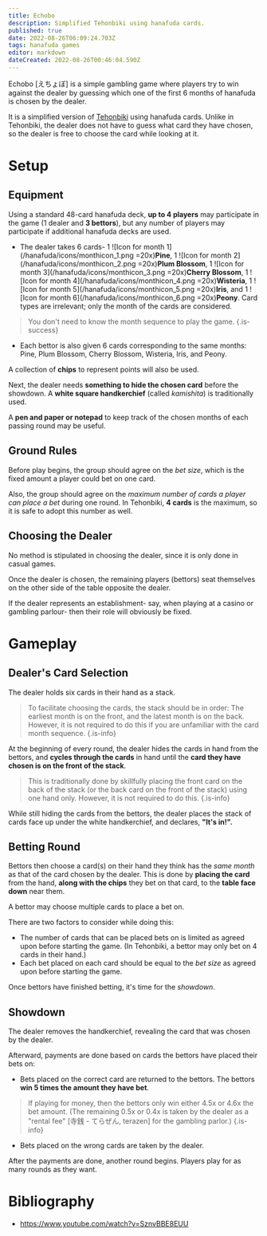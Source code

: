```yaml
---
title: Echobo
description: Simplified Tehonbiki using hanafuda cards.
published: true
date: 2022-08-26T06:09:24.703Z
tags: hanafuda games
editor: markdown
dateCreated: 2022-08-26T00:46:04.590Z
---
```


Echobo [えちょぼ] is a simple gambling game where players try to win against the dealer by guessing which one of the first 6 months of hanafuda is chosen by the dealer.

It is a simplified version of [Tehonbiki](/en/hanafuda/games/tehonbiki) using hanafuda cards. Unlike in Tehonbiki, the dealer does not have to guess what card they have chosen, so the dealer is free to choose the card while looking at it.

# Setup
## Equipment
Using a standard 48-card hanafuda deck, **up to 4 players** may participate in the game (1 dealer and **3 bettors**), but any number of players may participate if additional hanafuda decks are used.

- The dealer takes 6 cards- 1 ![Icon for month 1](/hanafuda/icons/monthicon_1.png =20x)**Pine**, 1 ![Icon for month 2](/hanafuda/icons/monthicon_2.png =20x)**Plum Blossom**, 1 ![Icon for month 3](/hanafuda/icons/monthicon_3.png =20x)**Cherry Blossom**, 1 ![Icon for month 4](/hanafuda/icons/monthicon_4.png =20x)**Wisteria**, 1 ![Icon for month 5](/hanafuda/icons/monthicon_5.png =20x)**Iris**, and 1 ![Icon for month 6](/hanafuda/icons/monthicon_6.png =20x)**Peony**. Card types are irrelevant; only the month of the cards are considered.

> You don't need to know the month sequence to play the game.
{.is-success}

- Each bettor is also given 6 cards corresponding to the same months: Pine, Plum Blossom, Cherry Blossom, Wisteria, Iris, and Peony.

A collection of **chips** to represent points will also be used.

Next, the dealer needs **something to hide the chosen card** before the showdown. A **white square handkerchief** (called *kamishita*) is traditionally used.

A **pen and paper or notepad** to keep track of the chosen months of each passing round may be useful.

## Ground Rules
Before play begins, the group should agree on the *bet size*, which is the fixed amount a player could bet on one card.

Also, the group should agree on the *maximum number of cards a player can place a bet* during one round. In Tehonbiki, **4 cards** is the maximum, so it is safe to adopt this number as well.

## Choosing the Dealer
No method is stipulated in choosing the dealer, since it is only done in casual games.

Once the dealer is chosen, the remaining players (bettors) seat themselves on the other side of the table opposite the dealer.

If the dealer represents an establishment- say, when playing at a casino or gambling parlour- then their role will obviously be fixed.

# Gameplay
## Dealer's Card Selection
The dealer holds six cards in their hand as a stack.

> To facilitate choosing the cards, the stack should be in order: The earliest month is on the front, and the latest month is on the back. However, it is not required to do this if you are unfamiliar with the card month sequence.
{.is-info}

At the beginning of every round, the dealer hides the cards in hand from the bettors, and **cycles through the cards** in hand until the **card they have chosen is on the front of the stack**.

> This is traditionally done by skillfully placing the front card on the back of the stack (or the back card on the front of the stack) using one hand only. However, it is not required to do this.
{.is-info}

While still hiding the cards from the bettors, the dealer places the stack of cards face up under the white handkerchief, and declares, **"It's in!".**

## Betting Round
Bettors then choose a card(s) on their hand they think has the *same month* as that of the card chosen by the dealer. This is done by **placing the card** from the hand, **along with the chips** they bet on that card, to the **table face down** near them.

A bettor may choose multiple cards to place a bet on.

There are two factors to consider while doing this:
- The number of cards that can be placed bets on is limited as agreed upon before starting the game. (In Tehonbiki, a bettor may only bet on 4 cards in their hand.)
- Each bet placed on each card should be equal to the *bet size* as agreed upon before starting the game.

Once bettors have finished betting, it's time for the *showdown*.

## Showdown
The dealer removes the handkerchief, revealing the card that was chosen by the dealer.

Afterward, payments are done based on cards the bettors have placed their bets on:
- Bets placed on the correct card are returned to the bettors. The bettors **win 5 times the amount they have bet**.
> If playing for money, then the bettors only win either 4.5x or 4.6x the bet amount. (The remaining 0.5x or 0.4x is taken by the dealer as a "rental fee" [寺銭 - てらぜん, terazen] for the gambling parlor.)
{.is-info}
- Bets placed on the wrong cards are taken by the dealer.

After the payments are done, another round begins. Players play for as many rounds as they want.

# Bibliography
- https://www.youtube.com/watch?v=SznvBBE8EUU
